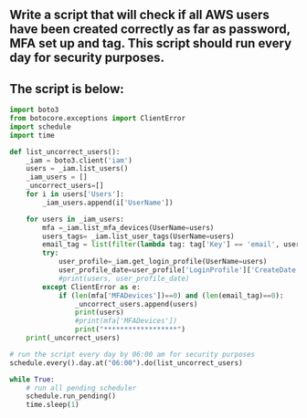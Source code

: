 ## Write a script that will check if all AWS users have been created correctly as far as password, MFA set up and tag. This script should run every day for security purposes.

## The script is below:

``` python
import boto3
from botocore.exceptions import ClientError
import schedule
import time

def list_uncorrect_users():
    _iam = boto3.client('iam')
    users = _iam.list_users()
    _iam_users = []
    _uncorrect_users=[]
    for i in users['Users']:
        _iam_users.append(i['UserName'])

    for users in _iam_users:
        mfa =_iam.list_mfa_devices(UserName=users)
        users_tags= _iam.list_user_tags(UserName=users)
        email_tag = list(filter(lambda tag: tag['Key'] == 'email', users_tags['Tags']))
        try:
            user_profile=_iam.get_login_profile(UserName=users)
            user_profile_date=user_profile['LoginProfile']['CreateDate']
            #print(users, user_profile_date)
        except ClientError as e:
            if (len(mfa['MFADevices'])==0) and (len(email_tag)==0):
                _uncorrect_users.append(users)
                print(users)
                #print(mfa['MFADevices'])
                print("******************")
    print(_uncorrect_users)

# run the script every day by 06:00 am for security purposes
schedule.every().day.at("06:00").do(list_uncorrect_users)

while True:
    # run all pending scheduler
    schedule.run_pending()
    time.sleep(1)
```

